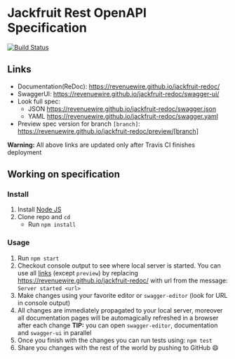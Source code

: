 # Jackfruit Rest OpenAPI Specification
[![Build Status](https://travis-ci.org/revenuewire/jackfruit-redoc.svg?branch=master)](https://travis-ci.org/revenuewire/jackfruit-redoc)

## Links

- Documentation(ReDoc): https://revenuewire.github.io/jackfruit-redoc/
- SwaggerUI: https://revenuewire.github.io/jackfruit-redoc/swagger-ui/
- Look full spec:
    + JSON https://revenuewire.github.io/jackfruit-redoc/swagger.json
    + YAML https://revenuewire.github.io/jackfruit-redoc/swagger.yaml
- Preview spec version for branch `[branch]`: https://revenuewire.github.io/jackfruit-redoc/preview/[branch]

**Warning:** All above links are updated only after Travis CI finishes deployment

## Working on specification
### Install

1. Install [Node JS](https://nodejs.org/)
2. Clone repo and `cd`
    + Run `npm install`

### Usage

1. Run `npm start`
2. Checkout console output to see where local server is started. You can use all [links](#links) (except `preview`) by replacing https://revenuewire.github.io/jackfruit-redoc/ with url from the message: `Server started <url>`
3. Make changes using your favorite editor or `swagger-editor` (look for URL in console output)
4. All changes are immediately propagated to your local server, moreover all documentation pages will be automagically refreshed in a browser after each change
**TIP:** you can open `swagger-editor`, documentation and `swagger-ui` in parallel
5. Once you finish with the changes you can run tests using: `npm test`
6. Share you changes with the rest of the world by pushing to GitHub :smile:
